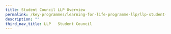 ```yaml
---
title: Student Council LLP Overview
permalink: /key-programmes/learning-for-life-programme-llp/llp-student-council/student-council-llp-overview
description: ""
third_nav_title: LLP   Student Council
---
```

